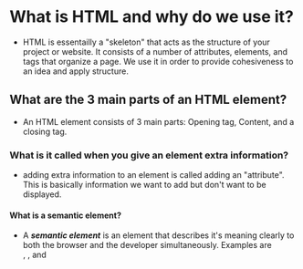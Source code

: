 # What is HTML and why do we use it?

* HTML is essentailly a "skeleton" that acts as the structure of your project or website. It consists of a number of attributes, elements, and tags that organize a page. We use it in order to provide cohesiveness to an idea and apply structure.

## What are the 3 main parts of an HTML element?

* An HTML element consists of 3 main parts: Opening tag, Content, and a closing tag.

### What is it called when you give an element extra information?

* adding extra information to an element is called adding an "attribute". This is basically information we want to add but don't want to be displayed.

#### What is a semantic element?

* A **_semantic element_** is an element that describes it's meaning clearly to both the browser and the developer simultaneously. Examples are <div>, <table>, and <span>